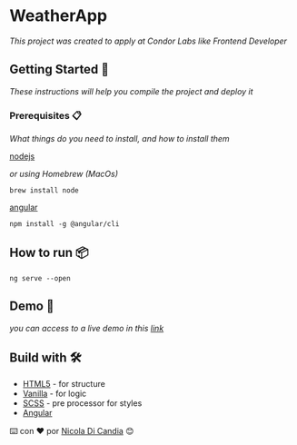 # WeatherApp

_This project was created to apply at Condor Labs like Frontend Developer_

## Getting Started 🚀

_These instructions will help you compile the project and deploy it_

### Prerequisites 📋

_What things do you need to install, and how to install them_

[nodejs](https://nodejs.org/es/download/)

_or using Homebrew (MacOs)_
```
brew install node
```

[angular](https://angular.io/guide/setup-local)

```
npm install -g @angular/cli
```

## How to run 📦

```
ng serve --open
```

## Demo 👀

_you can access to a live demo in this [link](https://vanilla-news.netlify.app)_

## Build with 🛠️

* [HTML5](https://developer.mozilla.org/es/docs/Web/HTML) - for structure
* [Vanilla](https://developer.mozilla.org/es/docs/Web/JavaScript) - for logic
* [SCSS](https://sass-lang.com/guide) - pre processor for styles
* [Angular]()

⌨️ con ❤️ por [Nicola Di Candia](https://github.com/iamalexandro) 😊
